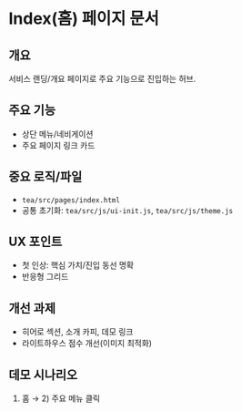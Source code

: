 # Index(홈) 페이지 문서

## 개요
서비스 랜딩/개요 페이지로 주요 기능으로 진입하는 허브.

## 주요 기능
- 상단 메뉴/네비게이션
- 주요 페이지 링크 카드

## 중요 로직/파일
- `tea/src/pages/index.html`
- 공통 초기화: `tea/src/js/ui-init.js`, `tea/src/js/theme.js`

## UX 포인트
- 첫 인상: 핵심 가치/진입 동선 명확
- 반응형 그리드

## 개선 과제
- 히어로 섹션, 소개 카피, 데모 링크
- 라이트하우스 점수 개선(이미지 최적화)

## 데모 시나리오
1) 홈 → 2) 주요 메뉴 클릭
